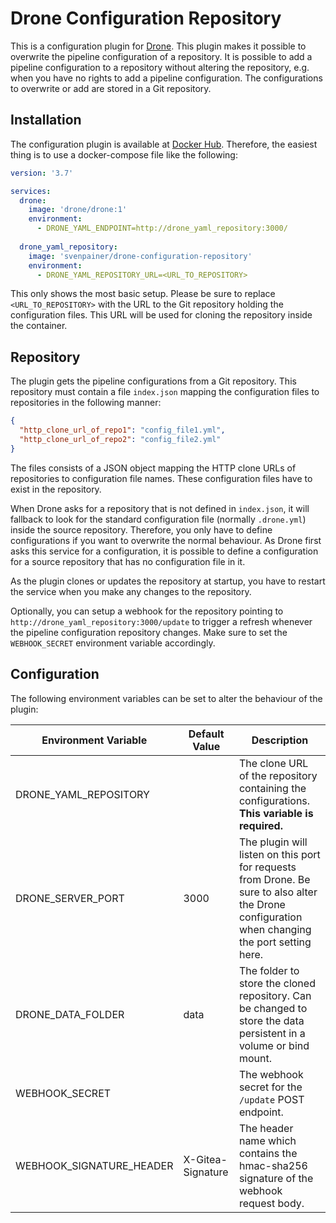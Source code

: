 # Drone Configuration Repository

This is a configuration plugin for [Drone](https://drone.io/). This plugin makes it possible to overwrite the pipeline configuration of a repository. It is possible to add a pipeline configuration to a repository without altering the repository, e.g. when you have no rights to add a pipeline configuration. The configurations to overwrite or add are stored in a Git repository.

## Installation

The configuration plugin is available at [Docker Hub](https://hub.docker.com/r/svenpainer/drone-configuration-repository). Therefore, the easiest thing is to use a docker-compose file like the following:

```yml
version: '3.7'

services:
  drone:
    image: 'drone/drone:1'
    environment:
      - DRONE_YAML_ENDPOINT=http://drone_yaml_repository:3000/
  
  drone_yaml_repository:
    image: 'svenpainer/drone-configuration-repository'
    environment:
      - DRONE_YAML_REPOSITORY_URL=<URL_TO_REPOSITORY>
```

This only shows the most basic setup. Please be sure to replace `<URL_TO_REPOSITORY>` with the URL to the Git repository holding the configuration files. This URL will be used for cloning the repository inside the container.

## Repository

The plugin gets the pipeline configurations from a Git repository. This repository must contain a file `index.json` mapping the configuration files to repositories in the following manner:

```json
{
  "http_clone_url_of_repo1": "config_file1.yml",
  "http_clone_url_of_repo2": "config_file2.yml"
}
```

The files consists of a JSON object mapping the HTTP clone URLs of repositories to configuration file names. These configuration files have to exist in the repository.

When Drone asks for a repository that is not defined in `index.json`, it will fallback to look for the standard configuration file (normally `.drone.yml`) inside the source repository. Therefore, you only have to define configurations if you want to overwrite the normal behaviour. As Drone first asks this service for a configuration, it is possible to define a configuration for a source repository that has no configuration file in it.

As the plugin clones or updates the repository at startup, you have to restart the service when you make any changes to the repository.

Optionally, you can setup a webhook for the repository pointing to `http://drone_yaml_repository:3000/update` to trigger a refresh whenever the pipeline configuration repository changes. Make sure to set the `WEBHOOK_SECRET` environment variable accordingly.

## Configuration

The following environment variables can be set to alter the behaviour of the plugin:

Environment Variable | Default Value | Description
---------------------|---------------|------------
DRONE_YAML_REPOSITORY | | The clone URL of the repository containing the configurations. **This variable is required.**
DRONE_SERVER_PORT | 3000 | The plugin will listen on this port for requests from Drone. Be sure to also alter the Drone configuration when changing the port setting here.
DRONE_DATA_FOLDER | data | The folder to store the cloned repository. Can be changed to store the data persistent in a volume or bind mount.
WEBHOOK_SECRET | | The webhook secret for the `/update` POST endpoint.
WEBHOOK_SIGNATURE_HEADER | X-Gitea-Signature | The header name which contains the hmac-sha256 signature of the webhook request body.
